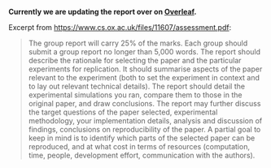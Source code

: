 **Currently we are updating the report over on [Overleaf](https://www.overleaf.com/project/5e776a9d69952a0001a41d84).**

Excerpt from https://www.cs.ox.ac.uk/files/11607/assessment.pdf:

> The group report will carry 25% of the marks. Each group should submit a group report no longer than 5,000 words. The report should describe the rationale for selecting the paper and the particular experiments for replication. It should summarise aspects of the paper relevant to the experiment (both to set the experiment in context and to lay out relevant technical details). The report should detail the experimental simulations you ran, compare them to those in the original paper, and draw conclusions. The report may further discuss the target questions of the paper selected, experimental methodology, your implementation details, analysis and discussion of findings, conclusions on reproducibility of the paper. A partial goal to keep in mind is to identify which parts of the selected paper can be reproduced, and at what cost in terms of resources (computation, time, people, development effort, communication with the authors).
